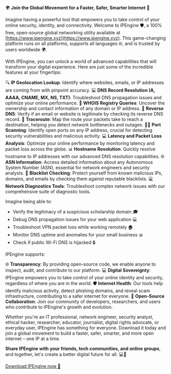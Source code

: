 🌍 **Join the Global Movement for a Faster, Safer, Smarter Internet** 🚀

Imagine having a powerful tool that empowers you to take control of your online security, identity, and connectivity. Welcome to IPEngine 🛡️, a 100% free, open-source global networking utility available at [https://www.ipengine.xyz](https://www.ipengine.xyz). This game-changing platform runs on all platforms, supports all languages 🌐, and is trusted by users worldwide 🌍.

With IPEngine, you can unlock a world of advanced capabilities that will transform your digital experience. Here are just some of the incredible features at your fingertips:

🔍 **IP Geolocation Lookup**: Identify where websites, emails, or IP addresses are coming from with pinpoint accuracy.
💻 **DNS Record Resolution (A, AAAA, CNAME, MX, NS, TXT)**: Troubleshoot DNS propagation issues and optimize your online performance.
📡 **WHOIS Registry Queries**: Uncover the ownership and contact information of any domain or IP address.
🔄 **Reverse DNS**: Verify if an email or website is legitimate by checking its reverse DNS record.
🚀 **Traceroute**: Map the route your packets take to reach a destination, helping you detect network bottlenecks and outages.
🕵️‍♂️ **Port Scanning**: Identify open ports on any IP address, crucial for detecting security vulnerabilities and malicious activity.
💻 **Latency and Packet Loss Analysis**: Optimize your online performance by monitoring latency and packet loss across the globe.
📊 **Hostname Resolution**: Quickly resolve hostname to IP addresses with our advanced DNS resolution capabilities.
🌐 **ASN Information**: Access detailed information about any Autonomous System Number (ASN), essential for network engineers and security analysts.
🚫 **Blacklist Checking**: Protect yourself from known malicious IPs, domains, and emails by checking them against reputable blacklists.
💻 **Network Diagnostics Tools**: Troubleshoot complex network issues with our comprehensive suite of diagnostic tools.

Imagine being able to:

* Verify the legitimacy of a suspicious scholarship domain 🎓
* Debug DNS propagation issues for your web application 💻
* Troubleshoot VPN packet loss while working remotely 🏠
* Monitor DNS uptime and anomalies for your small business 📊
* Check if public Wi-Fi DNS is hijacked 🔒

IPEngine supports:

🌐 **Transparency**: By providing open-source code, we enable anyone to inspect, audit, and contribute to our platform.
💻 **Digital Sovereignty**: IPEngine empowers you to take control of your online identity and security, regardless of where you are in the world.
🛡️ **Internet Health**: Our tools help identify malicious activity, detect phishing domains, and reveal scam infrastructure, contributing to a safer internet for everyone.
🚀 **Open-Source Collaboration**: Join our community of developers, researchers, and users who contribute to IPEngine's growth and evolution.

Whether you're an IT professional, network engineer, security analyst, ethical hacker, researcher, educator, journalist, digital rights advocate, or everyday user, IPEngine has something for everyone. Download it today and join a global movement to build a faster, safer, smarter, and more open internet – one IP at a time.

**Share IPEngine with your friends, tech communities, and online groups**, and together, let's create a better digital future for all. 💻👫

[Download IPEngine now 🎉](https://www.ipengine.xyz)